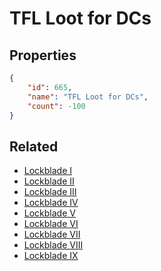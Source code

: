 # TFL Loot for DCs

<no description available>

## Properties

```json
{
    "id": 665,
    "name": "TFL Loot for DCs",
    "count": -100
}
```

## Related

- [Lockblade I](../items/19584-lockblade-i.md)
- [Lockblade II](../items/19585-lockblade-ii.md)
- [Lockblade III](../items/19586-lockblade-iii.md)
- [Lockblade IV](../items/19587-lockblade-iv.md)
- [Lockblade V](../items/19588-lockblade-v.md)
- [Lockblade VI](../items/19589-lockblade-vi.md)
- [Lockblade VII](../items/19590-lockblade-vii.md)
- [Lockblade VIII](../items/19591-lockblade-viii.md)
- [Lockblade IX](../items/19592-lockblade-ix.md)

